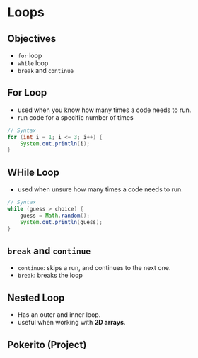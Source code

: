# Loops

## Objectives

- `for` loop
- `while` loop
- `break` and `continue`

## For Loop

- used when you know how many times a code needs to run.
- run code for a specific number of times

```java
// Syntax
for (int i = 1; i <= 3; i++) {
    System.out.println(i);
}
```

## WHile Loop

- used when unsure how many times a code needs to run.

```java
// Syntax
while (guess > choice) {
    guess = Math.random();
    System.out.println(guess);
}
```

## `break` and `continue`

- `continue`: skips a run, and continues to the next one.
- `break`: breaks the loop

## Nested Loop

- Has an outer and inner loop.
- useful when working with **2D arrays**.

## Pokerito (Project)


